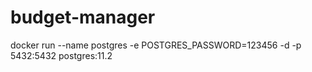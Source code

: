 # budget-manager


docker run --name postgres -e POSTGRES_PASSWORD=123456 -d -p 5432:5432 postgres:11.2
